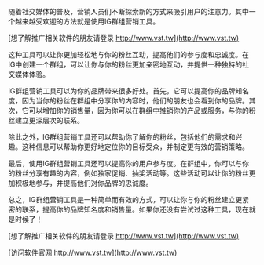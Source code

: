 随着社交媒体的普及，营销人员们不断探索新的方式来吸引用户的注意力。其中一个越来越受欢迎的方法就是使用IG群组营销工具。

[想了解推广相关软件的朋友请登录 http://www.vst.tw](http://www.vst.tw)

这种工具可以让你更加轻松地与你的粉丝互动，提高他们的参与度和忠诚度。在IG中创建一个群组，可以让你与你的粉丝更加亲密地互动，并提供一种独特的社交媒体体验。

IG群组营销工具可以为你的品牌带来很多好处。首先，它可以提高你的品牌知名度，因为当你的粉丝在群组中分享你的内容时，他们的朋友也会看到你的品牌。其次，它可以增加你的销售量，因为你可以在群组中推销你的产品或服务，与你的粉丝建立更深层次的联系。

除此之外，IG群组营销工具还可以帮助你了解你的粉丝，包括他们的需求和兴趣。这种信息可以帮助你更好地定位你的目标受众，并制定更有效的营销策略。

最后，使用IG群组营销工具还可以提高你的用户参与度。在群组中，你可以与你的粉丝分享有趣的内容，例如独家促销、抽奖活动等。这些活动可以让你的粉丝更加积极地参与，并提高他们对你品牌的忠诚度。

总之，IG群组营销工具是一种简单而有效的方式，可以让你与你的粉丝建立更紧密的联系，提高你的品牌知名度和销售量。如果你还没有尝试过这种工具，现在就是时候了！

[想了解推广相关软件的朋友请登录 http://www.vst.tw](http://www.vst.tw)


[访问软件官网 http://www.vst.tw](http://www.vst.tw)
